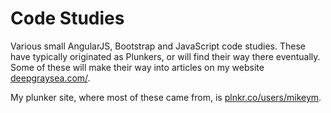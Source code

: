 # Code Studies

Various small AngularJS, Bootstrap and JavaScript code studies. These have typically originated as Plunkers, or will find their way there eventually. Some of these will make their way into articles on my website [deepgraysea.com/](http://deepgraysea.com/).

My plunker site, where most of these came from, is [plnkr.co/users/mikeym](http://plnkr.co/users/mikeym).